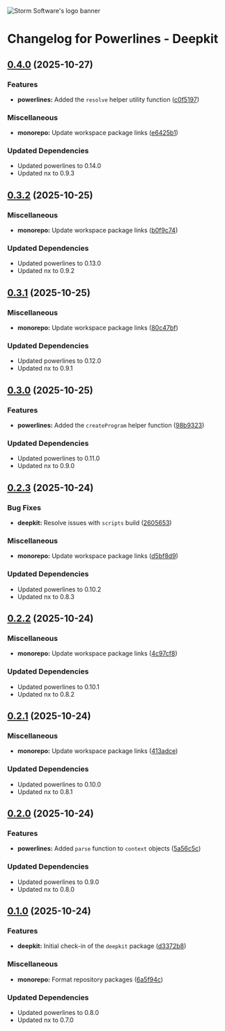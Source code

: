 ![Storm Software's logo banner](https://public.storm-cdn.com/brand-banner.png)

# Changelog for Powerlines - Deepkit

## [0.4.0](https://github.com/storm-software/powerlines/releases/tag/deepkit%400.4.0) (2025-10-27)

### Features

- **powerlines:** Added the `resolve` helper utility function
  ([c0f5197](https://github.com/storm-software/powerlines/commit/c0f5197))

### Miscellaneous

- **monorepo:** Update workspace package links
  ([e6425b1](https://github.com/storm-software/powerlines/commit/e6425b1))

### Updated Dependencies

- Updated powerlines to 0.14.0
- Updated nx to 0.9.3

## [0.3.2](https://github.com/storm-software/powerlines/releases/tag/deepkit%400.3.2) (2025-10-25)

### Miscellaneous

- **monorepo:** Update workspace package links
  ([b0f9c74](https://github.com/storm-software/powerlines/commit/b0f9c74))

### Updated Dependencies

- Updated powerlines to 0.13.0
- Updated nx to 0.9.2

## [0.3.1](https://github.com/storm-software/powerlines/releases/tag/deepkit%400.3.1) (2025-10-25)

### Miscellaneous

- **monorepo:** Update workspace package links
  ([80c47bf](https://github.com/storm-software/powerlines/commit/80c47bf))

### Updated Dependencies

- Updated powerlines to 0.12.0
- Updated nx to 0.9.1

## [0.3.0](https://github.com/storm-software/powerlines/releases/tag/deepkit%400.3.0) (2025-10-25)

### Features

- **powerlines:** Added the `createProgram` helper function
  ([98b9323](https://github.com/storm-software/powerlines/commit/98b9323))

### Updated Dependencies

- Updated powerlines to 0.11.0
- Updated nx to 0.9.0

## [0.2.3](https://github.com/storm-software/powerlines/releases/tag/deepkit%400.2.3) (2025-10-24)

### Bug Fixes

- **deepkit:** Resolve issues with `scripts` build
  ([2605653](https://github.com/storm-software/powerlines/commit/2605653))

### Miscellaneous

- **monorepo:** Update workspace package links
  ([d5bf8d9](https://github.com/storm-software/powerlines/commit/d5bf8d9))

### Updated Dependencies

- Updated powerlines to 0.10.2
- Updated nx to 0.8.3

## [0.2.2](https://github.com/storm-software/powerlines/releases/tag/deepkit%400.2.2) (2025-10-24)

### Miscellaneous

- **monorepo:** Update workspace package links
  ([4c97cf8](https://github.com/storm-software/powerlines/commit/4c97cf8))

### Updated Dependencies

- Updated powerlines to 0.10.1
- Updated nx to 0.8.2

## [0.2.1](https://github.com/storm-software/powerlines/releases/tag/deepkit%400.2.1) (2025-10-24)

### Miscellaneous

- **monorepo:** Update workspace package links
  ([413adce](https://github.com/storm-software/powerlines/commit/413adce))

### Updated Dependencies

- Updated powerlines to 0.10.0
- Updated nx to 0.8.1

## [0.2.0](https://github.com/storm-software/powerlines/releases/tag/deepkit%400.2.0) (2025-10-24)

### Features

- **powerlines:** Added `parse` function to `context` objects
  ([5a56c5c](https://github.com/storm-software/powerlines/commit/5a56c5c))

### Updated Dependencies

- Updated powerlines to 0.9.0
- Updated nx to 0.8.0

## [0.1.0](https://github.com/storm-software/powerlines/releases/tag/deepkit%400.1.0) (2025-10-24)

### Features

- **deepkit:** Initial check-in of the `deepkit` package
  ([d3372b8](https://github.com/storm-software/powerlines/commit/d3372b8))

### Miscellaneous

- **monorepo:** Format repository packages
  ([6a5f94c](https://github.com/storm-software/powerlines/commit/6a5f94c))

### Updated Dependencies

- Updated powerlines to 0.8.0
- Updated nx to 0.7.0
